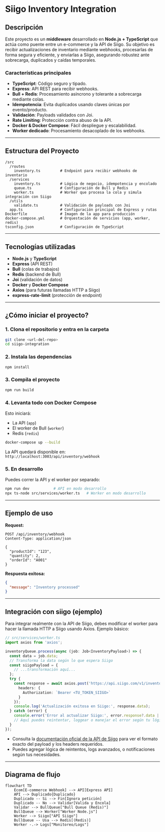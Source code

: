 # Siigo Inventory Integration

## Descripción

Este proyecto es un **middleware** desarrollado en **Node.js + TypeScript** que actúa como puente entre un e-commerce y la API de Siigo. Su objetivo es recibir actualizaciones de inventario mediante webhooks, procesarlas de forma segura y eficiente, y enviarlas a Siigo, asegurando robustez ante sobrecarga, duplicados y caídas temporales.

### Características principales

- **TypeScript**: Código seguro y tipado.
- **Express**: API REST para recibir webhooks.
- **Bull + Redis**: Procesamiento asíncrono y tolerante a sobrecarga mediante colas.
- **Idempotencia**: Evita duplicados usando claves únicas por evento/producto.
- **Validación**: Payloads validados con Joi.
- **Rate Limiting**: Protección contra abuso de la API.
- **Docker & Docker Compose**: Fácil despliegue y escalabilidad.
- **Worker dedicado**: Procesamiento desacoplado de los webhooks.

---

## Estructura del Proyecto

```
/src
  /routes
    inventory.ts         # Endpoint para recibir webhooks de inventario
  /services
    inventory.ts         # Lógica de negocio, idempotencia y encolado
    queue.ts             # Configuración de Bull y Redis
    worker.ts            # Worker que procesa la cola y simula integración con Siigo
  /utils
    validate.ts          # Validación de payloads con Joi
  app.ts                 # Configuración principal de Express y rutas
Dockerfile               # Imagen de la app para producción
docker-compose.yml       # Orquestación de servicios (app, worker, redis)
tsconfig.json            # Configuración de TypeScript
```

---

## Tecnologías utilizadas

- **Node.js** y **TypeScript**
- **Express** (API REST)
- **Bull** (colas de trabajos)
- **Redis** (backend de Bull)
- **Joi** (validación de datos)
- **Docker** y **Docker Compose**
- **Axios** (para futuras llamadas HTTP a Siigo)
- **express-rate-limit** (protección de endpoint)

---

## ¿Cómo iniciar el proyecto?

### 1. Clona el repositorio y entra en la carpeta

```bash
git clone <url-del-repo>
cd siigo-integration
```

### 2. Instala las dependencias

```bash
npm install
```

### 3. Compila el proyecto

```bash
npm run build
```

### 4. Levanta todo con Docker Compose

Esto iniciará:
- La API (`app`)
- El worker de Bull (`worker`)
- Redis (`redis`)

```bash
docker-compose up --build
```

La API quedará disponible en:  
`http://localhost:3003/api/inventory/webhook`

### 5. En desarrollo

Puedes correr la API y el worker por separado:

```bash
npm run dev           # API en modo desarrollo
npx ts-node src/services/worker.ts   # Worker en modo desarrollo
```

---

## Ejemplo de uso

**Request:**
```http
POST /api/inventory/webhook
Content-Type: application/json

{
  "productId": "123",
  "quantity": 2,
  "orderId": "A001"
}
```

**Respuesta exitosa:**
```json
{
  "message": "Inventory processed"
}
```

---

## Integración con siigo (ejemplo)

Para integrar realmente con la API de Siigo, debes modificar el worker para hacer la llamada HTTP a Siigo usando Axios. Ejemplo básico:

```ts
// src/services/worker.ts
import axios from 'axios';

inventoryQueue.process(async (job: Job<InventoryPayload>) => {
  const data = job.data;
  // Transforma la data según lo que espera Siigo
  const siigoPayload = {
    // ...transformación aquí...
  };
  try {
    const response = await axios.post('https://api.siigo.com/v1/inventory', siigoPayload, {
      headers: {
        Authorization: `Bearer <TU_TOKEN_SIIGO>`
      }
    });
    console.log('Actualización exitosa en Siigo:', response.data);
  } catch (error) {
    console.error('Error al actualizar Siigo:', error.response?.data || error.message);
    // Aquí puedes reintentar, loggear o manejar el error según tu lógica
  }
});
```

- Consulta la [documentación oficial de la API de Siigo](https://siigoapi.docs.apiary.io/#) para ver el formato exacto del payload y los headers requeridos.
- Puedes agregar lógica de reintentos, logs avanzados, o notificaciones según tus necesidades.

---

## Diagrama de flujo

```mermaid
flowchart TD
    Ecom[E-commerce Webhook] --> API[Express API]
    API --> Duplicado{Duplicado}
    Duplicado -- Si --> Fin[Ignora petición]
    Duplicado -- No --> Validar[Valida y Encola]
    Validar --> BullQueue["Bull Queue (Redis)"]
    BullQueue --> Worker["Worker Node.js"]
    Worker --> Siigo["API Siigo"]
    BullQueue -- Usa --> Redis[(Redis)]
    Worker -.-> Logs["Monitoreo/Logs"]
```